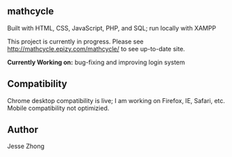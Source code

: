 ## mathcycle
Built with HTML, CSS, JavaScript, PHP, and SQL; run locally with XAMPP

This project is currently in progress. Please see http://mathcycle.epizy.com/mathcycle/ to see up-to-date site.

**Currently Working on:** bug-fixing and improving login system
## Compatibility
 Chrome desktop compatibility is live; I am working on Firefox, IE, Safari, etc. Mobile compatibility not optimizied.
## Author
Jesse Zhong